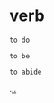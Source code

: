 # verb

`to do` 

`to be` 

`to abide` 

.[.](https://www.youtube.com/watch?v=sYsw0KVRjCM)[.](patton) 
